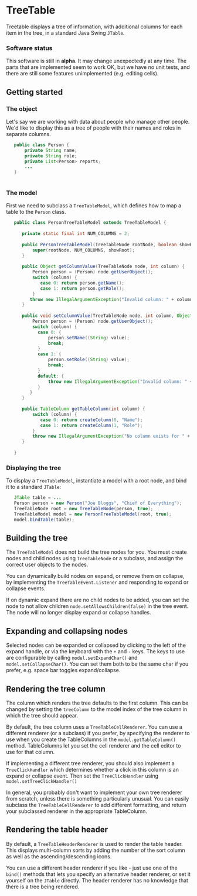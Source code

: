 # TreeTable

Treetable displays a tree of information, with additional columns for each item in the tree, in a standard Java Swing `JTable`.

### Software status
This software is still in **alpha**.  It may change unexpectedly at any time.
The parts that are implemented seem to work OK, but we have no unit tests, and there are still some features unimplemented (e.g. editing cells).


## Getting started

### The object
Let's say we are working with data about people who manage other people.  We'd like to display this as a tree of people with their names and roles in separate columns.

```java
   public class Person {
       private String name;
       private String role;
       private List<Person> reports;
       ...
   }
       
```

### The model
First we need to subclass a `TreeTableModel`, which defines how to map a table to the `Person` class.  

```java
   public class PersonTreeTableModel extends TreeTableModel {
   
      private static final int NUM_COLUMNS = 2;
   
      public PersonTreeTableModel(TreeTableNode rootNode, boolean showRoot) {
          super(rootNode, NUM_COLUMNS, showRoot);
      }
   
      public Object getColumnValue(TreeTableNode node, int column) {  
          Person person = (Person) node.getUserObject();
          switch (column) {
             case 0: return person.getName();
             case 1: return person.getRole();
          }
         throw new IllegalArgumentException("Invalid column: " + column);
      }
    
      public void setColumnValue(TreeTableNode node, int column, Object value) {
          Person person = (Person) node.getUserObject();
          switch (column) {
            case 0: {
                person.setName((String) value);
                break;
            }
            case 1: {
                person.setRole((String) value);
                break;
            }
            default: {
                throw new IllegalArgumentException("Invalid column: " + column);
            }
         }
      }
    
      public TableColumn getTableColumn(int column) {
          switch (column) {
             case 0: return createColumn(0, "Name");
             case 1: return createColumn(1, "Role");
          }
          throw new IllegalArgumentException("No column exists for " + column);
      }
      
   }
```

### Displaying the tree
To display a `TreeTableModel`, instantiate a model with a root node, and bind it to a standard `JTable`:

```java
   JTable table = ... 
   Person person = new Person("Joe Bloggs", "Chief of Everything");
   TreeTableNode root = new TreeTableNode(person, true);
   TreeTableModel model = new PersonTreeTableModel(root, true);
   model.bindTable(table);
```


## Building the tree

The `TreeTableModel` does not build the tree nodes for you.  You must create nodes and child nodes using `TreeTableNode` or a subclass, and assign the correct user objects to the nodes. 

You can dynamically build nodes on expand, or remove them on collapse, by implementing the `TreeTableEvent.Listener` and responding to expand or collapse events.

If on dynamic expand there are no child nodes to be added, you can set the node to not allow children `node.setAllowsChildren(false)` in the tree event.  The node will no longer display expand or collapse handles.

## Expanding and collapsing nodes
Selected nodes can be expanded or collapsed by clicking to the left of the expand handle, or via the keyboard with the `+` and `-` keys.  The keys to use are configurable by calling `model.setExpandChar()` and `model.setCollapseChar()`.  You can set them both to be the same char if you prefer, e.g. space bar toggles expand/collapse.

## Rendering the tree column
The column which renders the tree defaults to the first column.  This can be changed by setting the `treeColumn` to the model index of the tree column in which the tree should appear.

By default, the tree column uses a `TreeTableCellRenderer`.  You can use a different renderer (or a subclass) if you prefer, by specifying the renderer to use when you create the TableColumns in the `model.getTableColumn()` method.  TableColumns let you set the cell renderer and the cell editor to use for that column.

If implementing a different tree renderer, you should also implement a `TreeClickHandler` which determines whether a click in this column is an expand or collapse event.  Then set the `TreeClickHandler` using `model.setTreeClickHandler()`

In general, you probably don't want to implement your own tree renderer from scratch, unless there is something particularly unusual.  You can easily subclass the `TreeTableCellRenderer` to add different formatting, and return your subclassed renderer in the appropriate TableColumn.

## Rendering the table header
By default, a `TreeTableHeaderRenderer` is used to render the table header.  This displays multi-column sorts by adding the number of the sort column as well as the ascending/descending icons.

You can use a different header renderer if you like - just use one of the `bind()`  methods that lets you specify an alternative header renderer, or set it yourself on the `JTable` directly.  The header renderer has no knowledge that there is a tree being rendered.